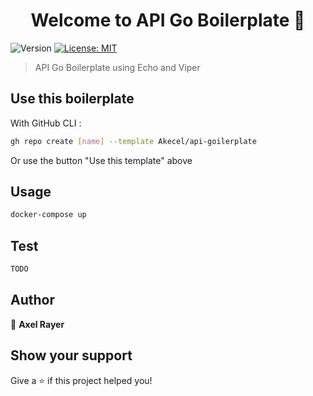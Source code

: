 <h1 align="center">Welcome to API Go Boilerplate 👋</h1>
<p>
  <img alt="Version" src="https://img.shields.io/badge/version-1-blue.svg?cacheSeconds=2592000" />
  <a href="#" target="_blank">
    <img alt="License: MIT" src="https://img.shields.io/badge/License-MIT-yellow.svg" />
  </a>
</p>

> API Go Boilerplate using Echo and Viper

## Use this boilerplate

With GitHub CLI : 

```sh
gh repo create [name] --template Akecel/api-goilerplate
```

Or use the button "Use this template" above

## Usage

```sh
docker-compose up
```

## Test

```sh
TODO
```

## Author

👤 **Axel Rayer**


## Show your support

Give a ⭐️ if this project helped you!